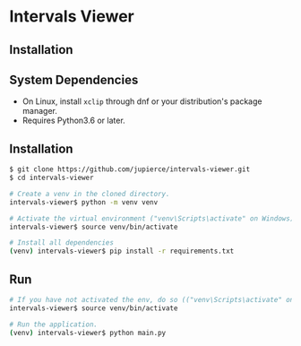 # Intervals Viewer

## Installation

## System Dependencies
- On Linux, install `xclip` through dnf or your distribution's package manager.
- Requires Python3.6 or later.

## Installation
```bash
$ git clone https://github.com/jupierce/intervals-viewer.git
$ cd intervals-viewer

# Create a venv in the cloned directory.
intervals-viewer$ python -m venv venv

# Activate the virtual environment ("venv\Scripts\activate" on Windows).
intervals-viewer$ source venv/bin/activate

# Install all dependencies
(venv) intervals-viewer$ pip install -r requirements.txt
```

## Run
```bash
# If you have not activated the env, do so (("venv\Scripts\activate" on Windows). 
intervals-viewer$ source venv/bin/activate

# Run the application.
(venv) intervals-viewer$ python main.py
```